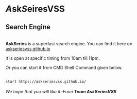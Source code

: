 <h1><b><i>A</i></b>sk<b><i>S</i></b>eiresVSS</h1>
<h2>Search Engine</h2> 
<br>
 <b>AskSeries</b> is a superfast search engine. You can find it here on <a href="https://askseriesvss.github.io/">askseriesvss.github.io</a>
<p> It is open at specific timing from 10am till 11pm.<p>
 <p>Or you can start it from CMD Shell Command given below.</p>
 <br>
 <code>start https://askseriesvss.github.io/</code>
 <br>
 <br>
 <i>We hope that you will like it::From <b>Team AskSeriesVSS</b> 
